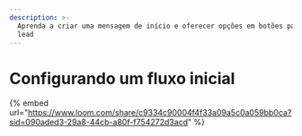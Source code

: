 ```yaml
---
description: >-
  Aprenda a criar uma mensagem de início e oferecer opções em botões para o seu
  lead
---
```


# Configurando um fluxo inicial

{% embed url="https://www.loom.com/share/c9334c90004f4f33a09a5c0a059bb0ca?sid=090aded3-29a8-44cb-a80f-f754272d3acd" %}
